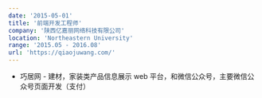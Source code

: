 ```yaml
---
date: '2015-05-01'
title: '前端开发工程师'
company: '陕西亿嘉丽网络科技有限公司'
location: 'Northeastern University'
range: '2015.05 - 2016.08'
url: 'https://qiaojuwang.com/'
---
```


- 巧居网 - 建材，家装类产品信息展示 web 平台，和微信公众号，主要微信公众号页面开发（支付）
